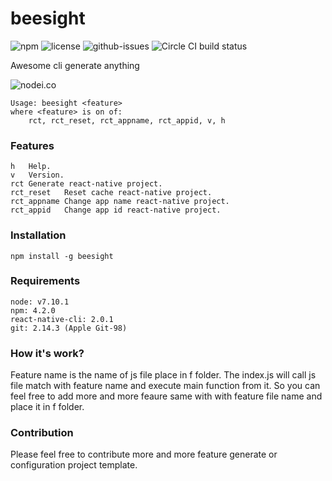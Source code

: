 # beesight

![npm](https://img.shields.io/npm/v/beesight.svg) ![license](https://img.shields.io/npm/l/beesight.svg) ![github-issues](https://img.shields.io/github/issues/revolunet/beesight.svg)  ![Circle CI build status](https://circleci.com/gh/revolunet/beesight.svg?style=svg)

Awesome cli generate anything

![nodei.co](https://nodei.co/npm/beesight.png?downloads=true&downloadRank=true&stars=true)


```
Usage: beesight <feature>
where <feature> is on of:
	rct, rct_reset, rct_appname, rct_appid, v, h

```

### Features

```
h   Help.
v   Version.
rct Generate react-native project.
rct_reset   Reset cache react-native project.
rct_appname Change app name react-native project.
rct_appid   Change app id react-native project.
```

### Installation
`npm install -g beesight`

### Requirements
```
node: v7.10.1
npm: 4.2.0
react-native-cli: 2.0.1
git: 2.14.3 (Apple Git-98)
```

### How it's work?

Feature name is the name of js file place in f folder. The index.js will call js file match with feature name and execute main function from it. So you can feel free to add more and more feaure same with with feature file name and place it in f folder.

### Contribution

Please feel free to contribute more and more feature generate or configuration project template.